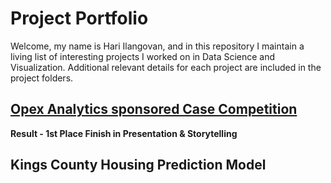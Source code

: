 # Project Portfolio

Welcome, my name is Hari Ilangovan, and in this repository I maintain a living list of interesting projects I worked on in Data Science and Visualization. Additional relevant details for each project are included in the project folders.

## [Opex Analytics sponsored Case Competition](https://github.com/LifeOfHi/project-portfolio/tree/master/Project%201%20-%20Opex%20Analytics%20Case)

**Result - 1st Place Finish in Presentation & Storytelling**

## Kings County Housing Prediction Model
